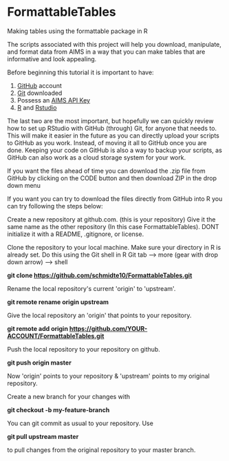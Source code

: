 # FormattableTables
Making tables using the formattable package in R

The scripts associated with this project will help you download, manipulate, and format data from AIMS in a way that you can make tables that are informative and look appealing. 

Before beginning this tutorial it is important to have: 
1. [GitHub](https://github.com/) account
2. [Git](https://git-scm.com/) downloaded 
3. Possess an [AIMS API Key](https://open-aims.github.io/data-platform/key-request) 
4. [R](https://cran.r-project.org/bin/windows/base/) and [Rstudio](https://www.rstudio.com/)

The last two are the most important, but hopefully we can quickly review how to set up RStudio with GitHub (through) Git, for anyone that needs to. This will make it easier in the future as you can directly upload your scripts to GitHub as you work. Instead, of moving it all to GitHub once you are done. Keeping your code on GitHub is also a way to backup your scripts, as GitHub can also work as a cloud storage system for your work. 

If you want the files ahead of time you can download the .zip file from GitHub by clicking on the CODE button and then download ZIP in the drop down menu

If you want you can try to download the files directly from GitHub into R you can try following the steps below: 

Create a new repository at github.com. (this is your repository)
Give it the same name as the other repository (In this case FormattableTables).
DONT initialize it with a README, .gitignore, or license.

Clone the repository to your local machine. 
Make sure your directory in R is already set.
Do this using the Git shell in R
Git tab --> more (gear with drop down arrow) --> shell

**git clone https://github.com/schmidte10/FormattableTables.git**

Rename the local repository's current 'origin' to 'upstream'.

**git remote rename origin upstream**

Give the local repository an 'origin' that points to your repository.

**git remote add origin https://github.com/YOUR-ACCOUNT/FormattableTables.git**

Push the local repository to your repository on github.

**git push origin master**

Now 'origin' points to your repository & 'upstream' points to my original repository.

Create a new branch for your changes with 

**git checkout -b my-feature-branch**

You can git commit as usual to your repository.
Use 

**git pull upstream master**

to pull changes from the original repository to your master branch.
